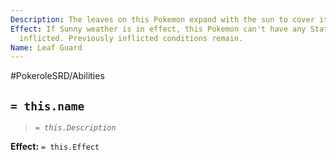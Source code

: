 ```yaml
---
Description: The leaves on this Pokemon expand with the sun to cover its body.
Effect: If Sunny weather is in effect, this Pokemon can't have any Status Conditions
  inflicted. Previously inflicted conditions remain.
Name: Leaf Guard
---
```


#PokeroleSRD/Abilities

## `= this.name`

> *`= this.Description`*

**Effect:** `= this.Effect`